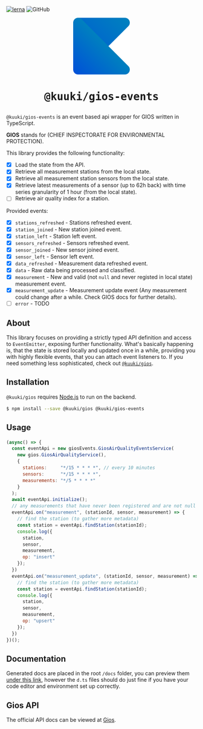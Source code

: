 [![lerna](https://img.shields.io/badge/maintained%20with-lerna-cc00ff.svg)](https://lerna.js.org/)
![GitHub](https://img.shields.io/github/license/dacturne/kuuki)

<p align="center"><img src="./../../kuuki.svg" width="150" alt="Kuuki logo"></p>
<h1 align="center"><pre>@kuuki/gios-events</pre></h1>

`@kuuki/gios-events` is an event based api wrapper for GIOS written in TypeScript.

**GIOS** stands for (CHIEF INSPECTORATE FOR ENVIRONMENTAL PROTECTION).

This library provides the following functionality:
  - [x] Load the state from the API.
  - [x] Retrieve all measurement stations from the local state.
  - [x] Retrieve all measurement station sensors from the local state.
  - [x] Retrieve latest measurements of a sensor (up to 62h back) with time series granularity of 1 hour (from the local state).
  - [ ] Retrieve air quality index for a station.

Provided events:
  - [x] `stations_refreshed` - Stations refreshed event.
  - [x] `station_joined` - New station joined event.
  - [x] `station_left` - Station left event.
  - [x] `sensors_refreshed` - Sensors refreshed event.
  - [x] `sensor_joined` - New sensor joined event.
  - [x] `sensor_left` - Sensor left event.
  - [x] `data_refreshed` - Measurement data refreshed event.
  - [x] `data` - Raw data being processed and classified.
  - [x] `measurement` - New and valid (not `null` and never registed in local state) measurement event.
  - [x] `measurement_update` - Measurement update event (Any measurement could change after a while. Check GIOS docs for further details).
  - [ ] `error` - TODO

## About
This library focuses on providing a strictly typed API definition and access to `EventEmitter`, exposing further functionality.
What's basically happening is, that the state is stored locally and updated once in a while, providing you with highly flexible events, that you can attach event listeners to.
If you need something less sophisticated, check out [`@kuuki/gios`](https://dacturne.github.io/kuuki/gios/).

## Installation

`@kuuki/gios` requires [Node.js](https://nodejs.org/) to run on the backend.

```sh
$ npm install --save @kuuki/gios @kuuki/gios-events
```

## Usage
```javascript
(async() => {
  const eventApi = new giosEvents.GiosAirQualityEventsService(
    new gios.GiosAirQualityService(),
    {
      stations:     "*/15 * * * *", // every 10 minutes
      sensors:      "*/15 * * * *",
      measurements: "*/5 * * * *"
    }
  );
  await eventApi.initialize();
  // any measurements that have never been registered and are not null
  eventApi.on("measurement", (stationId, sensor, measurement) => {
    // find the station (to gather more metadata)
    const station = eventApi.findStation(stationId);
    console.log({
      station,
      sensor,
      measurement,
      op: "insert"
    });
  })
  eventApi.on("measurement_update", (stationId, sensor, measurement) => {
    // find the station (to gather more metadata)
    const station = eventApi.findStation(stationId);
    console.log({
      station,
      sensor,
      measurement,
      op: "upsert"
    });
  })
})();
```

## Documentation
Generated docs are placed in the root `/docs` folder, you can preview them [under this link](https://dacturne.github.io/kuuki/gios-events/), however the `d.ts` files should do just fine if you have your code editor and environment set up correctly.

## Gios API
The official API docs can be viewed at [Gios](https://powietrze.gios.gov.pl/pjp/content/api?lang=en).
